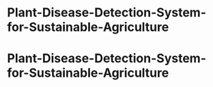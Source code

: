 # Plant-Disease-Detection-System-for-Sustainable-Agriculture
# Plant-Disease-Detection-System-for-Sustainable-Agriculture
